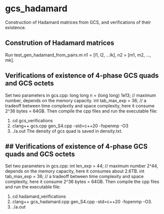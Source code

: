 # gcs_hadamard
Construction of Hadamard matrices from GCS, and verifications of their existence.
## Constrution of Hadamard matrices
Run test_gen_hadamard_from_pairs.m
n1 = [l1, l2, ...lk], n2 = [m1, m2, ..., mk].

## Verifications of existence of 4-phase GCS quads and GCS octets
Set two parameters in gcs.cpp: 
long long n = (long long) 1e13; // maximum number, depends on the memory capacity.
int tab_max_exp = 36; // a tradeoff between time complexity and space complexity, here it consume 2^36 bytes = 64GB.
Then compile the cpp files and run the executable file:
1. cd gcs_verifications
2. clang++ gcs.cpp gen_S4.cpp -std=c++20 -fopenmp -O3
3. ./a.out
The density of gcs quad is saved in density.txt.

## ## Verifications of existence of 4-phase GCS quads and GCS octets
Set two parameters in gcs.cpp: 
int len_exp = 44; // maximum number 2^44, depends on the memory capacity, here it consumes about 2.6TB.
int tab_max_exp = 36; // a tradeoff between time complexity and space complexity, here it consume 2^36 bytes = 64GB.
Then compile the cpp files and run the executable file:
1. cd hadamard_verifications
2. clang++ gcs_hadamard.cpp gen_S4.cpp -std=c++20 -fopenmp -O3.
3. ./a.out

